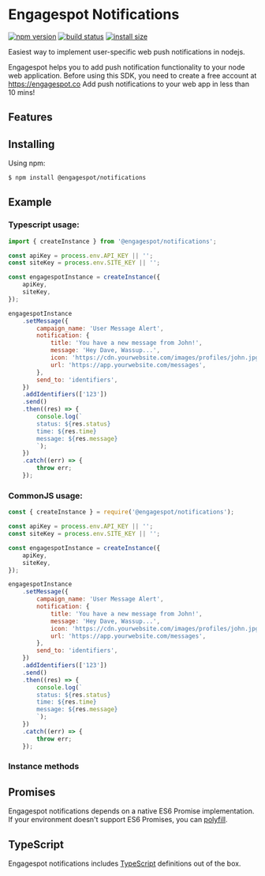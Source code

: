 # Engagespot Notifications

[![npm version](https://img.shields.io/npm/v/axios.svg?style=flat-square)](https://www.npmjs.org/package/axios)
[![build status](https://img.shields.io/travis/axios/axios/master.svg?style=flat-square)](https://travis-ci.org/axios/axios)
[![install size](https://packagephobia.now.sh/badge?p=axios)](https://packagephobia.now.sh/result?p=axios)

Easiest way to implement user-specific web push notifications in nodejs.

Engagespot helps you to add push notification functionality to your node web application. Before using this SDK, you need to create a free account at https://engagespot.co
Add push notifications to your web app in less than 10 mins!

## Features

## Installing

Using npm:

```bash
$ npm install @engagespot/notifications
```

## Example

### Typescript usage:

```js
import { createInstance } from '@engagespot/notifications';

const apiKey = process.env.API_KEY || '';
const siteKey = process.env.SITE_KEY || '';

const engagespotInstance = createInstance({
    apiKey,
    siteKey,
});

engagespotInstance
    .setMessage({
        campaign_name: 'User Message Alert',
        notification: {
            title: 'You have a new message from John!',
            message: 'Hey Dave, Wassup...',
            icon: 'https://cdn.yourwebsite.com/images/profiles/john.jpg',
            url: 'https://app.yourwebsite.com/messages',
        },
        send_to: 'identifiers',
    })
    .addIdentifiers(['123'])
    .send()
    .then((res) => {
        console.log(`
        status: ${res.status}
        time: ${res.time}
        message: ${res.message}
        `);
    })
    .catch((err) => {
        throw err;
    });
```

### CommonJS usage:

```js
const { createInstance } = require('@engagespot/notifications');

const apiKey = process.env.API_KEY || '';
const siteKey = process.env.SITE_KEY || '';

const engagespotInstance = createInstance({
    apiKey,
    siteKey,
});

engagespotInstance
    .setMessage({
        campaign_name: 'User Message Alert',
        notification: {
            title: 'You have a new message from John!',
            message: 'Hey Dave, Wassup...',
            icon: 'https://cdn.yourwebsite.com/images/profiles/john.jpg',
            url: 'https://app.yourwebsite.com/messages',
        },
        send_to: 'identifiers',
    })
    .addIdentifiers(['123'])
    .send()
    .then((res) => {
        console.log(`
        status: ${res.status}
        time: ${res.time}
        message: ${res.message}
        `);
    })
    .catch((err) => {
        throw err;
    });
```

### Instance methods




## Promises

Engagespot notifications depends on a native ES6 Promise implementation.
If your environment doesn't support ES6 Promises, you can [polyfill](https://github.com/jakearchibald/es6-promise).

## TypeScript
Engagespot notifications includes [TypeScript](http://typescriptlang.org) definitions out of the box.
